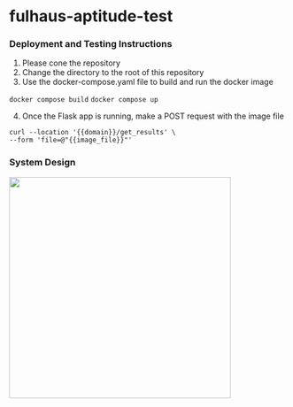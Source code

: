 # fulhaus-aptitude-test

### Deployment and Testing Instructions

1. Please cone the repository 
2. Change the directory to the root of this repository
3. Use the docker-compose.yaml file to build and run the docker image

  ```docker compose build```
  ```docker compose up```
  
4. Once the Flask app is running, make a POST request with the image file

```
curl --location '{{domain}}/get_results' \
--form 'file=@"{{image_file}}"'
```

### System Design

<p float = "left">
  <img src="fulhaus-architecture.jpeg" width = 400 >
</p>

